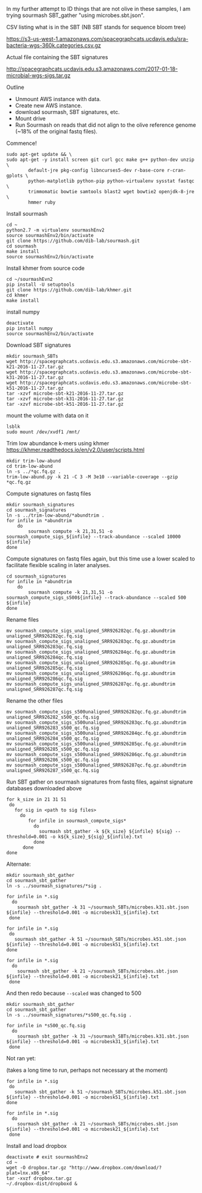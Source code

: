 In my further attempt to ID things that are not olive in these samples, I am trying sourmash SBT_gather "using microbes.sbt.json". 

CSV listing what is in the SBT (NB SBT stands for sequence bloom tree)

https://s3-us-west-1.amazonaws.com/spacegraphcats.ucdavis.edu/sra-bacteria-wgs-360k.categories.csv.gz

Actual file containing the SBT signatures

http://spacegraphcats.ucdavis.edu.s3.amazonaws.com/2017-01-18-microbial-wgs-sigs.tar.gz

Outline
* Unmount AWS instance with data. 
* Create new AWS instance. 
* download sourmash, SBT signatures, etc. 
* Mount drive 
* Run Sourmash on reads that did not align to the olive reference genome (~18% of the original fastq files). 

Commence!

```
sudo apt-get update && \
sudo apt-get -y install screen git curl gcc make g++ python-dev unzip \
        default-jre pkg-config libncurses5-dev r-base-core r-cran-gplots \
        python-matplotlib python-pip python-virtualenv sysstat fastqc \
        trimmomatic bowtie samtools blast2 wget bowtie2 openjdk-8-jre \
        hmmer ruby
```

Install sourmash
```
cd ~
python2.7 -m virtualenv sourmashEnv2
source sourmashEnv2/bin/activate
git clone https://github.com/dib-lab/sourmash.git
cd sourmash
make install
source sourmashEnv2/bin/activate
```

Install khmer from source code
```
cd ~/sourmashEvn2
pip install -U setuptools
git clone https://github.com/dib-lab/khmer.git
cd khmer
make install
```

install numpy
```
deactivate
pip install numpy 
source sourmashEnv2/bin/activate
```

Download SBT signatures 
```
mkdir sourmash_SBTs
wget http://spacegraphcats.ucdavis.edu.s3.amazonaws.com/microbe-sbt-k21-2016-11-27.tar.gz
wget http://spacegraphcats.ucdavis.edu.s3.amazonaws.com/microbe-sbt-k31-2016-11-27.tar.gz
wget http://spacegraphcats.ucdavis.edu.s3.amazonaws.com/microbe-sbt-k51-2016-11-27.tar.gz
tar -xzvf microbe-sbt-k21-2016-11-27.tar.gz
tar -xzvf microbe-sbt-k31-2016-11-27.tar.gz
tar -xzvf microbe-sbt-k51-2016-11-27.tar.gz
```

mount the volume with data on it
```
lsblk
sudo mount /dev/xvdf1 /mnt/
```

Trim low abundance k-mers using khmer
https://khmer.readthedocs.io/en/v2.0/user/scripts.html
```
mkdir trim-low-abund
cd trim-low-abund
ln -s ../*qc.fq.gz .
trim-low-abund.py -k 21 -C 3 -M 3e10 --variable-coverage --gzip *qc.fq.gz
```

Compute signatures on fastq files
```
mkdir sourmash_signatures
cd sourmash_signatures
ln -s ../trim-low-abund/*abundtrim .
for infile in *abundtrim
    do
        sourmash compute -k 21,31,51 -o sourmash_compute_sigs_${infile} --track-abundance --scaled 10000 ${infile}
done
```

Compute signatures on fastq files again, but this time use a lower scaled to facilitate flexible scaling in later analyses.
```
cd sourmash_signatures
for infile in *abundtrim
    do
        sourmash compute -k 21,31,51 -o sourmash_compute_sigs_s500${infile} --track-abundance --scaled 500 ${infile}
done
```

Rename files
```
mv sourmash_compute_sigs_unaligned_SRR926282qc.fq.gz.abundtrim unaligned_SRR926282qc.fq.sig
mv sourmash_compute_sigs_unaligned_SRR926283qc.fq.gz.abundtrim unaligned_SRR926283qc.fq.sig
mv sourmash_compute_sigs_unaligned_SRR926284qc.fq.gz.abundtrim unaligned_SRR926284qc.fq.sig
mv sourmash_compute_sigs_unaligned_SRR926285qc.fq.gz.abundtrim unaligned_SRR926285qc.fq.sig
mv sourmash_compute_sigs_unaligned_SRR926286qc.fq.gz.abundtrim unaligned_SRR926286qc.fq.sig
mv sourmash_compute_sigs_unaligned_SRR926287qc.fq.gz.abundtrim unaligned_SRR926287qc.fq.sig
```

Rename the other files
```
mv sourmash_compute_sigs_s500unaligned_SRR926282qc.fq.gz.abundtrim unaligned_SRR926282_s500_qc.fq.sig
mv sourmash_compute_sigs_s500unaligned_SRR926283qc.fq.gz.abundtrim unaligned_SRR926283_s500_qc.fq.sig
mv sourmash_compute_sigs_s500unaligned_SRR926284qc.fq.gz.abundtrim unaligned_SRR926284_s500_qc.fq.sig
mv sourmash_compute_sigs_s500unaligned_SRR926285qc.fq.gz.abundtrim unaligned_SRR926285_s500_qc.fq.sig
mv sourmash_compute_sigs_s500unaligned_SRR926286qc.fq.gz.abundtrim unaligned_SRR926286_s500_qc.fq.sig
mv sourmash_compute_sigs_s500unaligned_SRR926287qc.fq.gz.abundtrim unaligned_SRR926287_s500_qc.fq.sig
```

Run SBT gather on sourmash signatures from fastq files, against signature databases downloaded above
```
for k_size in 21 31 51
 do
   for sig in <path to sig files>
     do
        for infile in sourmash_compute_sigs*
          do
            sourmash sbt_gather -k ${k_size} ${infile} ${sig} --threshold=0.001 -o k${k_size}_${sig}_${infile}.txt
          done 
      done
done
```


Alternate:
```
mkdir sourmash_sbt_gather
cd sourmash_sbt_gather
ln -s ../sourmash_signatures/*sig .
```
```
for infile in *.sig
  do
    sourmash sbt_gather -k 31 ~/sourmash_SBTs/microbes.k31.sbt.json ${infile} --threshold=0.001 -o microbesk31_${infile}.txt
 done
 ```
 ```
for infile in *.sig
  do
    sourmash sbt_gather -k 51 ~/sourmash_SBTs/microbes.k51.sbt.json ${infile} --threshold=0.001 -o microbesk51_${infile}.txt
 done
```
```
for infile in *.sig
  do
    sourmash sbt_gather -k 21 ~/sourmash_SBTs/microbes.sbt.json ${infile} --threshold=0.001 -o microbesk21_${infile}.txt
 done
 ```
And then redo because `--scaled` was changed to 500
```
mkdir sourmash_sbt_gather
cd sourmash_sbt_gather
ln -s ../sourmash_signatures/*s500_qc.fq.sig .
```
```
for infile in *s500_qc.fq.sig
  do
    sourmash sbt_gather -k 31 ~/sourmash_SBTs/microbes.k31.sbt.json ${infile} --threshold=0.001 -o microbesk31_${infile}.txt
 done
 ```
 
 
 
 
 
 
 Not ran yet:
 
 (takes a long time to run, perhaps not necessary at the moment)
 ```
for infile in *.sig
  do
    sourmash sbt_gather -k 51 ~/sourmash_SBTs/microbes.k51.sbt.json ${infile} --threshold=0.001 -o microbesk51_${infile}.txt
 done
```
```
for infile in *.sig
  do
    sourmash sbt_gather -k 21 ~/sourmash_SBTs/microbes.sbt.json ${infile} --threshold=0.001 -o microbesk21_${infile}.txt
 done
 ```
Install and load dropbox
```
deactivate # exit sourmashEnv2
cd ~
wget -O dropbox.tar.gz "http://www.dropbox.com/download/?plat=lnx.x86_64"
tar -xvzf dropbox.tar.gz
~/.dropbox-dist/dropboxd &
```
